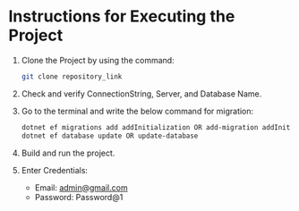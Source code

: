 # Instructions for Executing the Project

1. Clone the Project by using the command:
    ```bash
    git clone repository_link
    ```

2. Check and verify ConnectionString, Server, and Database Name.

3. Go to the terminal and write the below command for migration:
    ```bash
    dotnet ef migrations add addInitialization OR add-migration addInitialization
    dotnet ef database update OR update-database
    ```

4. Build and run the project.

5. Enter Credentials:
    - Email: admin@gmail.com
    - Password: Password@1
